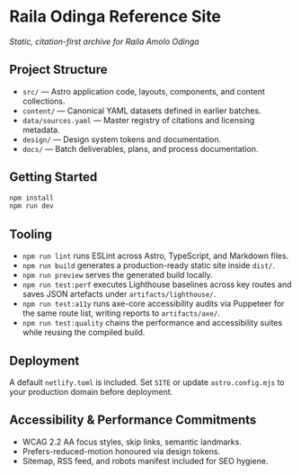 # Raila Odinga Reference Site

_Static, citation-first archive for Raila Amolo Odinga_

## Project Structure
- `src/` — Astro application code, layouts, components, and content collections.
- `content/` — Canonical YAML datasets defined in earlier batches.
- `data/sources.yaml` — Master registry of citations and licensing metadata.
- `design/` — Design system tokens and documentation.
- `docs/` — Batch deliverables, plans, and process documentation.

## Getting Started
```bash
npm install
npm run dev
```

## Tooling
- `npm run lint` runs ESLint across Astro, TypeScript, and Markdown files.
- `npm run build` generates a production-ready static site inside `dist/`.
- `npm run preview` serves the generated build locally.
- `npm run test:perf` executes Lighthouse baselines across key routes and saves JSON artefacts under `artifacts/lighthouse/`.
- `npm run test:a11y` runs axe-core accessibility audits via Puppeteer for the same route list, writing reports to `artifacts/axe/`.
- `npm run test:quality` chains the performance and accessibility suites while reusing the compiled build.

## Deployment
A default `netlify.toml` is included. Set `SITE` or update `astro.config.mjs` to your production domain before deployment.

## Accessibility & Performance Commitments
- WCAG 2.2 AA focus styles, skip links, semantic landmarks.
- Prefers-reduced-motion honoured via design tokens.
- Sitemap, RSS feed, and robots manifest included for SEO hygiene.
